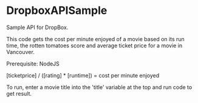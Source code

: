 # DropboxAPISample
Sample API for DropBox. 

This code gets the cost per minute enjoyed of a movie based on its run time, the rotten tomatoes score and average ticket price for a movie in  Vancouver. 

Prerequisite: 
NodeJS

[ticketprice] / ([rating] * [runtime]) = cost per minute enjoyed 

To run, enter a movie title into the 'title' variable at the top and run code to get result.   
